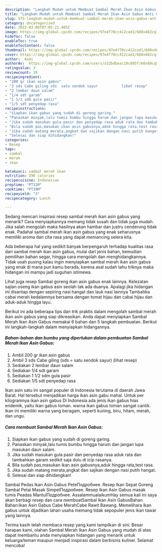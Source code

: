 ```yaml
---
description: "Langkah Mudah untuk Membuat Sambal Merah Ikan Asin Gabus Anti Gagal"
title: "Langkah Mudah untuk Membuat Sambal Merah Ikan Asin Gabus Anti Gagal"
slug: 375-langkah-mudah-untuk-membuat-sambal-merah-ikan-asin-gabus-anti-gagal
category: Uncategorized
date: 2022-03-06T07:05:21.405Z
image: https://img-global.cpcdn.com/recipes/97e4f70cc412cad1/680x482cq70/sambal-merah-ikan-asin-gabus-foto-resep-utama.jpg
hideToc: false
enableToc: true
enableTocContent: false
thumbnail: https://img-global.cpcdn.com/recipes/97e4f70cc412cad1/680x482cq70/sambal-merah-ikan-asin-gabus-foto-resep-utama.jpg
cover: https://img-global.cpcdn.com/recipes/97e4f70cc412cad1/680x482cq70/sambal-merah-ikan-asin-gabus-foto-resep-utama.jpg
author:  Asmi
authorAv:  https://img-global.cpcdn.com/users/a32bdbeac19c895f/60x60cq50/avatar.jpg
ratingvalue: 3
reviewcount: 19
recipeingredient:
- "200 gr ikan asin gabus"
- "3 sds Cabe giling sds  satu sendok sayur           lihat resep"
- "2 lembar daun salam"
- "1/4 sdt garam"
- "1 1/2 sdm gula pasir"
- "1/5 sdt penyedap rasa"
recipeinstructions:
- "Siapkan ikan gabus yang sudah di goreng garing."
- "Panaskan minyak,lalu tumis bumbu hingga harum dan jangan lupa masukan daun salam."
- "Jika sudah masukan gula pasir dan penyedap rasa aduk rata dan tambahkan garam sedikit saja dulu di icip rasanya."
- "Bila sudah pas,masukan ikan asin gabusnya,aduk hingga rata,test rasa."
- "Jika sudah matang merata,angkat dan sajikan dengan nasi putih hangat."
- "Selesai dan siap dihidangkan!"
categories:
- Resep
tags:
- sambal
- merah
- ikan

katakunci: sambal merah ikan 
nutrition: 190 calories
recipecuisine: Indonesian
preptime: "PT12M"
cooktime: "PT39M"
recipeyield: "3"
recipecategory: Lunch

---
```



Sedang mencari inspirasi resep sambal merah ikan asin gabus yang menarik? Cara menyiapkannya memang tidak susah dan tidak juga mudah. Jika salah mengolah maka hasilnya akan hambar dan justru cenderung tidak enak. Padahal sambal merah ikan asin gabus yang enak seharusnya memiliki aroma dan cita rasa yang dapat memancing selera kita.


Ada beberapa hal yang sedikit banyak berpengaruh terhadap kualitas rasa dari sambal merah ikan asin gabus, mulai dari jenis bahan, kemudian pemilihan bahan segar, hingga cara mengolah dan menghidangkannya. Tidak usah pusing kalau ingin menyiapkan sambal merah ikan asin gabus yang enak di mana pun kamu berada, karena asal sudah tahu triknya maka hidangan ini mampu jadi suguhan istimewa.

Lihat juga resep Sambal goreng ikan asin gabus enak lainnya. Kelezatan sajian oseng ikan gabus asin seolah tak ada duanya. Apalagi jika hidangan ini disantap dengan sepiring nasi hangat dan lauk nasi lainnya Tambahka cabai merah kedalamnya bersama dengan tomat hijau dan cabai hijau dan aduk-aduk hingga layu.


Berikut ini ada beberapa tips dan trik praktis dalam mengolah sambal merah ikan asin gabus yang siap dikreasikan. Anda dapat menyiapkan Sambal Merah Ikan Asin Gabus memakai 6 bahan dan 5 langkah pembuatan. Berikut ini langkah-langkah dalam menyiapkan hidangannya.

<!--inarticleads1-->

##### Bahan-bahan dan bumbu yang diperlukan dalam pembuatan Sambal Merah Ikan Asin Gabus:

1. Ambil 200 gr ikan asin gabus
1. Ambil 3 sds Cabe giling (sds = satu sendok sayur)           (lihat resep)
1. Sediakan 2 lembar daun salam
1. Sediakan 1/4 sdt garam
1. Sediakan 1 1/2 sdm gula pasir
1. Sediakan 1/5 sdt penyedap rasa


Ikan asin satu ini sangat populer di Indonesia terutama di daerah Jawa Barat. Hal tersebut menjadikan harga ikan asin gabu mahal. Untuk per kilogramnya ikan asin gabus Di Indonesia ada jenis ikan gabus hias endemik, yaitu ikan gabus toman. warna ikan gabus toman sangat cantik. Ikan ini memiliki warna yang beragam, seperti kuning, biru, hitam, merah, dan ungu. 

<!--inarticleads2-->

##### Cara membuat Sambal Merah Ikan Asin Gabus:

1. Siapkan ikan gabus yang sudah di goreng garing.
1. Panaskan minyak,lalu tumis bumbu hingga harum dan jangan lupa masukan daun salam.
1. Jika sudah masukan gula pasir dan penyedap rasa aduk rata dan tambahkan garam sedikit saja dulu di icip rasanya.
1. Bila sudah pas,masukan ikan asin gabusnya,aduk hingga rata,test rasa.
1. Jika sudah matang merata,angkat dan sajikan dengan nasi putih hangat.
1. Selesai dan siap dihidangkan!

Sambal Pedas Ikan Asin Gabus PeteПодробнее. Resep Ikan Sepat Goreng Sambal Petai Masak SimpelПодробнее. Resep Ikan Asin Gabus masak tumis Peadas MantulПодробнее. AssalammualaikumHay semua kali ini saya akan berbagi resep dan cara membuatSambal Ikan Asin GabusBahan Bahan:Ikan Asin Gabus Cabe MerahCabe Rawit Bawang. Memelihara ikan gabus untuk dijadikan lahan usaha memang tidak sepopuler jenis ikan tawar yang lainnya. 

Terima kasih telah membaca resep yang kami tampilkan di sini. Besar harapan kami, olahan Sambal Merah Ikan Asin Gabus yang mudah di atas dapat membantu anda menyiapkan hidangan yang menarik untuk keluarga/teman maupun menjadi inspirasi dalam berbisnis kuliner. Selamat mencoba!
